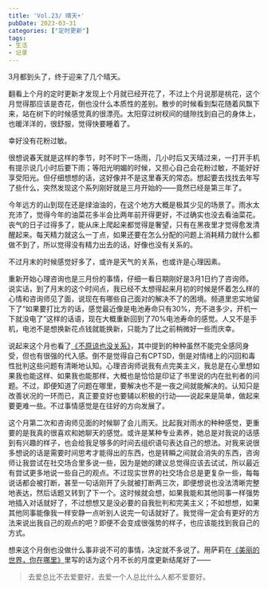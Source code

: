 ```yaml
---
title: 'Vol.23/ 晴天☀️'
pubDate: 2023-03-31
categories: ["定时更新"]
tags:
- 生活
- 记录
---
```




3月都到头了，终于迎来了几个晴天。

翻看上个月的定时更新才发现上个月就已经开花了，不过上个月说那是桃花，这个月觉得那应该是杏花，倒也没什么本质性的差别。散步的时候看到梨花随着风飘下来，站在树下的时候感觉真的很漂亮。太阳穿过树杈间的缝隙找到自己的身体上，也暖洋洋的，很舒服，觉得快要睡着了。

幸好没有花粉过敏。

很想说春天就是这样的季节，时不时下一场雨，几小时后又天晴过来，一打开手机有提示说几小时后要下雨；等阳光明媚的时候，又担心自己会花粉过敏，不能好好享受阳光。但仔细想想的话，这好像并不是这里春天的常态。想起要去找找去年写了些什么，突然发现这个系列刚好就是三月开始的——竟然已经是第三年了。


今年远方的山到现在还是绿油油的，在这个地方大概是极其少见的场景了。雨水太充沛了，觉得今年的油菜花多半会比两年前开得更好，不过确实也没去看油菜花。丧气的日子过得多了，能从床上爬起来都觉得是奢望，只有在黑夜里才觉得愈发清醒起来。每天精力就这么一丁点，如果还要在怎么分配的问题上消耗精力就什么都做不到了，所以觉得没有精力出去的话，好像也没有关系的。

不过月末的时候感觉好多了，或许是天气的关系，也或许是心理因素。

重新开始心理咨询也是三月份的事情，仔细一看日期刚好是3月1日约了咨询师。说实话，到了月末的这个时间点，我已经不太想得起来月初的时候是怀着怎么样的心情和咨询师见了面，说现在有哪些自己面对的解决不了的困境。频道里忠实地留下了“如果要打比方的话，感觉最近像是电池寿命只有30%，充不进多少，开机一下就没电了”这样的话语，现在大概重新回到了70%电池寿命的感觉。人又不是手机，电池不是想换新花点钱就能换新，只能为了比之前稍微好一些而庆幸。

说起来这个月也看了[《不原谅也没关系》](https://book.douban.com/subject/36132802/)，其中提到的种种虽然不能完全感同身受，但也有很强的代入感。倒不是觉得自己有CPTSD，倒是对情绪上的闪回和毒性批判这些问题有清晰地认知。心理咨询师说我有点完美主义，我总是在心里想如果我也能这样、如果我也能那样，大概也是恰恰是印证了书里说的内在批判者的问题。不过，即便知道了问题在哪里，要解决也不是一夜之间就能解决的。认知只是改善状况的一环而已，真正要变好也要辅以积极的行动——说起来是简单，做起来要更难一些。不过事情感觉是在往好的方向发展了。

这个月第二次和咨询师见面的时候聊了会儿雨天。比起我对雨水的种种感觉，更重要的是我真的很喜欢和她聊天的感觉。或许是某种专业素养，她总是对我说的话感到有兴趣的样子，也会给我足够多的时间去组织语句表达自己的想法。对我来说很多想说的话是需要时间思考才能得出的东西，也是转瞬之间就会消失的东西，咨询师让我尝试在社交场合里多说一些，因为是她的建议总觉得应该去试试，所以最近有尝试更多地说一些自己的观点。不过现实世界的社交场合总是更复杂一些，每每说话都会被打断，甚至一句话刚开了头就被打断两三次，即便想说也没法清晰完整地表达，然后话题又转到了下一个。这时候就会想，如果我能和其他同事一样强势地插入对话就好了，不过想想又是没必要的自我批判和完美主义；不如想想，如果其他同事能像我一样安静一点听别人说完一句话就好了。我觉得一定会有更好的方法来说出我自己的观点的吧？即便不会变成很强势的样子，也应该能找到我自己的方式。

想来这个月倒也没做什么事非说不可的事情，决定就不多说了。用萨莉在[《美丽的世界，你在哪里》](https://book.douban.com/subject/35802030/)里写的话为这个月不长的月度更新结尾好了——

> 去爱总比不去爱要好，去爱一个人总比什么人都不爱要好。
